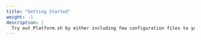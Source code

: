 ```yaml
---
title: "Getting Started"
weight: -1
description: |
  Try out Platform.sh by either including few configuration files to your existing codebase, or by deploying one of over fifty maintained template projects.
---
```

